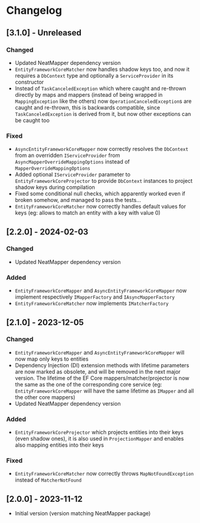 # Changelog

## [3.1.0] - Unreleased

### Changed

- Updated NeatMapper dependency version
- `EntityFrameworkCoreMatcher` now handles shadow keys too, and now it requires a `DbContext` type and optionally a `ServiceProvider` in its constructor
- Instead of `TaskCanceledException` which where caught and re-thrown directly by maps and mappers (instead of being wrapped in `MappingException` like the others) now `OperationCanceledException`s are caught and re-thrown, this is backwards compatible, since `TaskCanceledException` is derived from it, but now other exceptions can be caught too

### Fixed

- `AsyncEntityFrameworkCoreMapper` now correctly resolves the `DbContext` from an overridden `IServiceProvider` from `AsyncMapperOverrideMappingOptions` instead of `MapperOverrideMappingOptions`
- Added optional `IServiceProvider` parameter to `EntityFrameworkCoreProjector` to provide `DbContext` instances to project shadow keys during compilation
- Fixed some conditional null checks, which apparently worked even if broken somehow, and managed to pass the tests...
- `EntityFrameworkCoreMatcher` now correctly handles default values for keys (eg: allows to match an entity with a key with value 0)

## [2.2.0] - 2024-02-03

### Changed

- Updated NeatMapper dependency version

### Added

- `EntityFrameworkCoreMapper` and `AsyncEntityFrameworkCoreMapper` now implement respectively `IMapperFactory` and `IAsyncMapperFactory`
- `EntityFrameworkCoreMatcher` now implements `IMatcherFactory`

## [2.1.0] - 2023-12-05

### Changed

- `EntityFrameworkCoreMapper` and `AsyncEntityFrameworkCoreMapper` will now map only keys to entities
- Dependency Injection (DI) extension methods with lifetime parameters are now marked as obsolete, and will be removed in the next major version. The lifetime of the EF Core mappers/matcher/projector is now the same as the one of the corresponding core service (eg: `EntityFrameworkCoreMapper` will have the same lifetime as `IMapper` and all the other core mappers)
- Updated NeatMapper dependency version

### Added

- `EntityFrameworkCoreProjector` which projects entities into their keys (even shadow ones), it is also used in `ProjectionMapper` and enables also mapping entities into their keys

### Fixed

- `EntityFrameworkCoreMatcher` now correctly throws `MapNotFoundException` instead of `MatcherNotFound`

## [2.0.0] - 2023-11-12

- Initial version (version matching NeatMapper package)